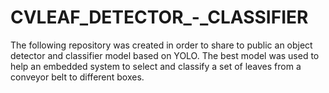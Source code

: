 # CVLEAF_DETECTOR_-_CLASSIFIER
The following repository was created in order to share to public an object detector and classifier model based on YOLO. The best model was used to help an embedded system to select and classify a set of leaves from a conveyor belt to different boxes.

